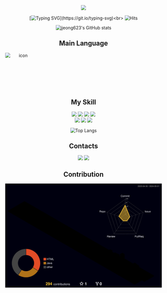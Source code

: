 <!--
**jjeong623/jjeong623** is a ✨ _special_ ✨ repository because its `README.md` (this file) appears on your GitHub profile.
-->
<!--방문자수-->
<div align = center>

<img src="https://capsule-render.vercel.app/api?type=waving&color=4682B4&height=300&section=header&text=Rachel's+World&fontSize=80" />

[![Typing SVG](https://readme-typing-svg.demolab.com?font=Fira+Code&size=25&pause=1000&color=2A93CD&random=false&width=435&lines=Hello%2C+I'm+Rachel!)](https://git.io/typing-svg)<br>
![Hits](https://hits.seeyoufarm.com/api/count/incr/badge.svg?url=https%3A%2F%2Fgithub.com%2Fjjeong623%2Fjjeong623&count_bg=%2347BAE7&title_bg=%23C8DFEB&icon=&icon_color=%23E7E7E7&title=today&edge_flat=false)


![jjeong623's GitHub stats](https://github-readme-stats.vercel.app/api?username=jjeong623&show_icons=true&theme=tokyonight)

## Main Language
<div style="display: flex; align-items: flex-start;">
<img src="https://techstack-generator.vercel.app/java-icon.svg" alt="icon" width="100" height="100" />
</div><br>


## My Skill
<div>
  <img src="https://img.shields.io/badge/java-%23ED8B00?style=for-the-badge&logo=openjdk&logoColor=white"> 
  <img src="https://img.shields.io/badge/springboot-6DB33F?style=for-the-badge&logo=springboot&logoColor=white"> 
  <img src="https://img.shields.io/badge/html5-E34F26?style=for-the-badge&logo=html5&logoColor=white"> 
  <img src="https://img.shields.io/badge/css-1572B6?style=for-the-badge&logo=css3&logoColor=white"> <br>
  <img src="https://img.shields.io/badge/oracle-F80000?style=for-the-badge&logo=oracle&logoColor=white">
  <img src="https://img.shields.io/badge/mysql-4479A1?style=for-the-badge&logo=mysql&logoColor=white">
  <img src="https://img.shields.io/badge/MyBatis-4D4746?style=for-the-badge&logoColor=white">

  ![Top Langs](https://github-readme-stats.vercel.app/api/top-langs/?username=jjeong623&layout=compact&theme=dracula)

  ## Contacts

<a href="mailto:hajeonghui@gmail.com" target="_blank"><img src="https://img.shields.io/badge/Gmail-D14836?style=for-the-badge&logo=gmail&logoColor=white"/></a>
<a href="https://blog.naver.com/rachel623_" target="_blank"><img src="https://img.shields.io/badge/Blog-ffffff?style=for-the-badge&logo=Github&logoColor=black"/></a>



## Contribution

  ![](./profile-3d-contrib/profile-night-rainbow.svg)
  
</div>

